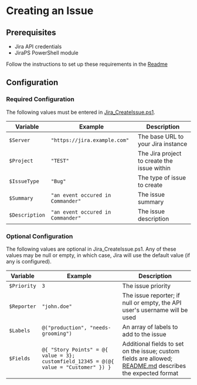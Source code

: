 # Creating an Issue

## Prerequisites

- Jira API credentials
- JiraPS PowerShell module

Follow the instructions to set up these requirements in the [Readme](README.md)

## Configuration

### Required Configuration

The following values must be entered in [Jira_CreateIssue.ps1](./Scripts/Jira_CreateIssue.ps1).

| Variable       | Example                           | Description                                 |
| -------------- | --------------------------------- | ------------------------------------------- |
| `$Server`      | `"https://jira.example.com"`      | The base URL to your Jira instance          |
| `$Project`     | `"TEST"`                          | The Jira project to create the issue within |
| `$IssueType`   | `"Bug"`                           | The type of issue to create                 |
| `$Summary`     | `"an event occured in Commander"` | The issue summary                           |
| `$Description` | `"an event occured in Commander"` | The issue description                       |

### Optional Configuration

The following values are optional in Jira_CreateIssue.ps1. Any of these values may be null or empty, in which case, Jira
will use the default value (if any is configured).

| Variable    | Example                                                                               | Description                                                                                                              |
| ----------- | ------------------------------------------------------------------------------------- | ------------------------------------------------------------------------------------------------------------------------ |
| `$Priority` | `3`                                                                                   | The issue priority                                                                                                       |
| `$Reporter` | `"john.doe"`                                                                          | The issue reporter; if null or empty, the API user's username will be used                                               |
| `$Labels`   | `@("production", "needs-grooming")`                                                   | An array of labels to add to the issue                                                                                   |
| `$Fields`   | `@{ "Story Points" = @{ value = 3}; customfield_12345 = @(@{ value = "Customer" }) }` | Additional fields to set on the issue; custom fields are allowed; [README.md](./README.md) describes the expected format |
